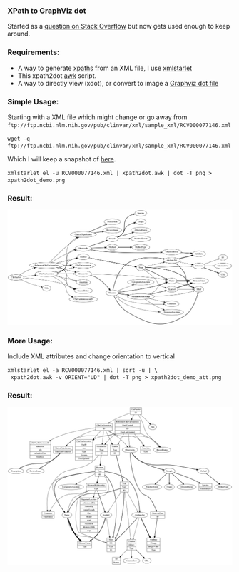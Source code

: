 
### XPath to GraphViz dot


Started as a [question on Stack Overflow](https://stackoverflow.com/questions/36327815/converting-random-xml-file-to-tree-diagram/36349048#36349048)
but now gets used enough to keep around.

### Requirements:
 -  A way to generate [xpaths](https://en.wikipedia.org/wiki/XPath)
 from an XML file,  I use [xmlstarlet](https://en.wikipedia.org/wiki/XMLStarlet)
 -  This xpath2dot [awk](https://en.wikipedia.org/wiki/AWK) script.
 -  A way to directly view (xdot), or convert to image a [Graphviz dot file](https://en.wikipedia.org/wiki/Graphviz)

### Simple Usage:

Starting with a XML file which might change or go away from
`ftp://ftp.ncbi.nlm.nih.gov/pub/clinvar/xml/sample_xml/RCV000077146.xml`

```
wget -q ftp://ftp.ncbi.nlm.nih.gov/pub/clinvar/xml/sample_xml/RCV000077146.xml
```

Which I will keep a snapshot of [here](https://raw.githubusercontent.com/TomConlin/xpath2dot/master/RCV000077146.xml).


```
xmlstarlet el -u RCV000077146.xml | xpath2dot.awk | dot -T png > xpath2dot_demo.png
```

### Result:


![Example xpath2dot output](https://raw.githubusercontent.com/TomConlin/xpath2dot/master/xpath2dot_demo.png)


### More Usage:

Include XML attributes and change orientation to vertical

```
xmlstarlet el -a RCV000077146.xml | sort -u | \
 xpath2dot.awk -v ORIENT="UD" | dot -T png > xpath2dot_demo_att.png
```
### Result:

![Example xpath2dot with attributes output](https://raw.githubusercontent.com/TomConlin/xpath2dot/master/xpath2dot_demo_att.png)
